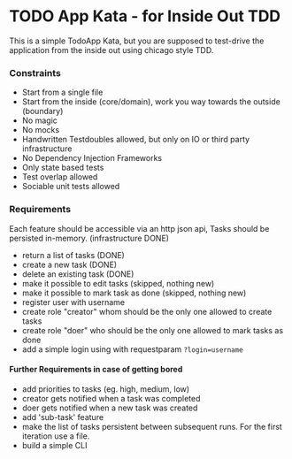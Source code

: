 # TODO App Kata - for Inside Out TDD

This is a simple TodoApp Kata, but you are supposed to test-drive the application
from the inside out using chicago style TDD.

### Constraints

- Start from a single file
- Start from the inside (core/domain), work you way towards the outside (boundary)
- No magic
- No mocks 
- Handwritten Testdoubles allowed, but only on IO or third party infrastructure
- No Dependency Injection Frameworks
- Only state based tests
- Test overlap allowed
- Sociable unit tests allowed

### Requirements

Each feature should be accessible via an http json api, Tasks should be persisted in-memory. (infrastructure DONE)
- return a list of tasks (DONE)
- create a new task (DONE)
- delete an existing task (DONE)
- make it possible to edit tasks (skipped, nothing new)
- make it possible to mark task as done (skipped, nothing new)
- register user with username
- create role "creator" whom should be the only one allowed to create tasks
- create role "doer" who should be the only one allowed to mark tasks as done
- add a simple login using with requestparam `?login=username`

#### Further Requirements in case of getting bored

- add priorities to tasks (eg. high, medium, low)
- creator gets notified when a task was completed
- doer gets notified when a new task was created
- add 'sub-task' feature
- make the list of tasks persistent between subsequent runs. For the first iteration use a file.
- build a simple CLI
